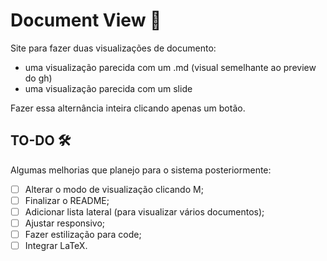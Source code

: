 # Document View 📄

Site para fazer duas visualizações de documento:

- uma visualização parecida com um .md (visual semelhante ao preview do gh)
- uma visualização parecida com um slide

Fazer essa alternância inteira clicando apenas um botão.

## TO-DO 🛠️

Algumas melhorias que planejo para o sistema posteriormente:

- [ ] Alterar o modo de visualização clicando M;
- [ ] Finalizar o README;
- [ ] Adicionar lista lateral (para visualizar vários documentos);
- [ ] Ajustar responsivo;
- [ ] Fazer estilização para code;
- [ ] Integrar LaTeX.
